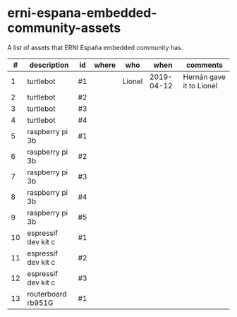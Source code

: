 # erni-espana-embedded-community-assets
A list of assets that ERNI España embedded community has.

|#|description|id|where|who|when|comments|
|---|---|---|---|---|---|---|
|1|turtlebot|#1||Lionel|2019-04-12|Hernán gave it to Lionel|
|2|turtlebot|#2|||||
|3|turtlebot|#3|||||
|4|turtlebot|#4|||||
|5|raspberry pi 3b|#1|||||
|6|raspberry pi 3b|#2|||||
|7|raspberry pi 3b|#3|||||
|8|raspberry pi 3b|#4|||||
|9|raspberry pi 3b|#5|||||
|10|espressif dev kit c|#1|||||
|11|espressif dev kit c|#2|||||
|12|espressif dev kit c|#3|||||
|13|routerboard rb951G|#1|||||

